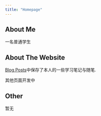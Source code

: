 ```yaml
---
title: "Homepage"
---
```


## About Me

一名普通学生



## About The Website

[Blog Posts](https://mihad-evans.github.io/year-archive/)中保存了本人的一些学习笔记与随笔.

其他页面开发中



## Other

暂无